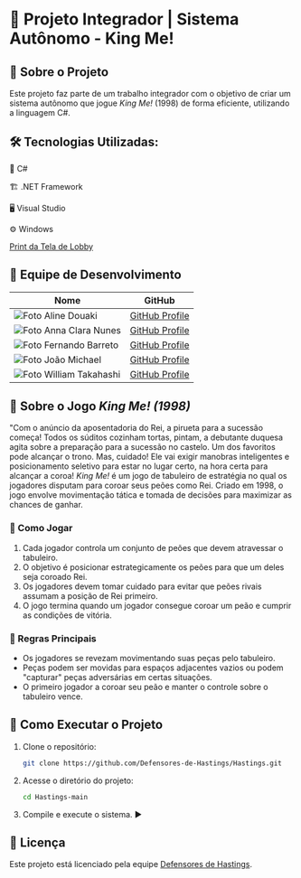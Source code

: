 # 👑 Projeto Integrador | Sistema Autônomo - King Me!

## 📌 Sobre o Projeto
Este projeto faz parte de um trabalho integrador com o objetivo de criar um sistema autônomo que jogue *King Me!* (1998) de forma eficiente, utilizando a linguagem C#.

## 🛠️ Tecnologias Utilizadas:
🔹 C#

🏗️ .NET Framework

🖥️ Visual Studio

⚙️ Windows


[Print da Tela de Lobby](https://github.com/annascooby/Hastings/blob/5bfe628414833d1783c9faf8e8cf5541b3030b7e/PI_3_Defensores_de_Hastings/PI_3_Defensores_de_Hastings/Form1.Designer.cs)

## 👥 Equipe de Desenvolvimento
| Nome | GitHub |
|------|--------|
| ![Foto](https://avatars.githubusercontent.com/u/123590731?v=4) Aline Douaki | [GitHub Profile](https://github.com/alinedka) |
| ![Foto](https://avatars.githubusercontent.com/u/161133027?s=400&u=eb1f3e39cb9d28babfd658aab78f75a2b805e6ad&v=4) Anna Clara Nunes | [GitHub Profile](https://github.com/annascooby) |
| ![Foto](https://avatars.githubusercontent.com/u/152815498?v=4) Fernando Barreto | [GitHub Profile](https://github.com/Kalimbinha) |
| ![Foto](https://avatars.githubusercontent.com/u/160083859?v=4) João Michael | [GitHub Profile](https://github.com/JmZgerr95) |
| ![Foto](https://avatars.githubusercontent.com/u/142936260?v=4) William Takahashi | [GitHub Profile](https://github.com/Shykairi) |

## 🎲 Sobre o Jogo *King Me! (1998)*
"Com o anúncio da aposentadoria do Rei, a pirueta para a sucessão começa! Todos os súditos cozinham tortas, pintam, a debutante duquesa agita sobre a preparação para a sucessão no castelo. Um dos favoritos pode alcançar o trono. Mas, cuidado! Ele vai exigir manobras inteligentes e posicionamento seletivo para estar no lugar certo, na hora certa para alcançar a coroa!
*King Me!* é um jogo de tabuleiro de estratégia no qual os jogadores disputam para coroar seus peões como Rei. Criado em 1998, o jogo envolve movimentação tática e tomada de decisões para maximizar as chances de ganhar.

### 🔹 Como Jogar
1. Cada jogador controla um conjunto de peões que devem atravessar o tabuleiro.
2. O objetivo é posicionar estrategicamente os peões para que um deles seja coroado Rei.
3. Os jogadores devem tomar cuidado para evitar que peões rivais assumam a posição de Rei primeiro.
4. O jogo termina quando um jogador consegue coroar um peão e cumprir as condições de vitória.

### 🔹 Regras Principais
- Os jogadores se revezam movimentando suas peças pelo tabuleiro.
- Peças podem ser movidas para espaços adjacentes vazios ou podem "capturar" peças adversárias em certas situações.
- O primeiro jogador a coroar seu peão e manter o controle sobre o tabuleiro vence.

## 🚀 Como Executar o Projeto
1. Clone o repositório:
   ```sh
   git clone https://github.com/Defensores-de-Hastings/Hastings.git
   ```
2. Acesse o diretório do projeto:
   ```sh
   cd Hastings-main
   ```
3. Compile e execute o sistema. ▶️

## 📄 Licença
Este projeto está licenciado pela equipe [Defensores de Hastings](https://github.com/Defensores-de-Hastings).

